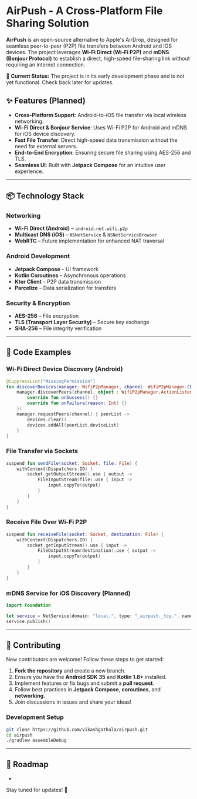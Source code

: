 # AirPush - A Cross-Platform File Sharing Solution

**AirPush** is an open-source alternative to Apple's AirDrop, designed for seamless peer-to-peer (P2P) file transfers between Android and iOS devices. The project leverages **Wi-Fi Direct (Wi-Fi P2P)** and **mDNS (Bonjour Protocol)** to establish a direct, high-speed file-sharing link without requiring an internet connection.

🚀 **Current Status:** The project is in its early development phase and is not yet functional. Check back later for updates.

## ✨ Features (Planned)

- **Cross-Platform Support**: Android-to-iOS file transfer via local wireless networking.
- **Wi-Fi Direct & Bonjour Service**: Uses Wi-Fi P2P for Android and mDNS for iOS device discovery.
- **Fast File Transfer**: Direct high-speed data transmission without the need for external servers.
- **End-to-End Encryption**: Ensuring secure file sharing using AES-256 and TLS.
- **Seamless UI**: Built with **Jetpack Compose** for an intuitive user experience.

---

## 📦 Technology Stack

### **Networking**

- **Wi-Fi Direct (Android)** – `android.net.wifi.p2p`
- **Multicast DNS (iOS)** – `NSNetService` & `NSNetServiceBrowser`
- **WebRTC** – Future implementation for enhanced NAT traversal

### **Android Development**

- **Jetpack Compose** – UI framework
- **Kotlin Coroutines** – Asynchronous operations
- **Ktor Client** – P2P data transmission
- **Parcelize** – Data serialization for transfers

### **Security & Encryption**

- **AES-256** – File encryption
- **TLS (Transport Layer Security)** – Secure key exchange
- **SHA-256** – File integrity verification

---

## 💜 Code Examples

### **Wi-Fi Direct Device Discovery (Android)**

```kotlin
@SuppressLint("MissingPermission")
fun discoverDevices(manager: WifiP2pManager, channel: WifiP2pManager.Channel, devices: MutableList<WifiP2pDevice>) {
    manager.discoverPeers(channel, object : WifiP2pManager.ActionListener {
        override fun onSuccess() {}
        override fun onFailure(reason: Int) {}
    })
    manager.requestPeers(channel) { peerList ->
        devices.clear()
        devices.addAll(peerList.deviceList)
    }
}
```

### **File Transfer via Sockets**

```kotlin
suspend fun sendFile(socket: Socket, file: File) {
    withContext(Dispatchers.IO) {
        socket.getOutputStream().use { output ->
            FileInputStream(file).use { input ->
                input.copyTo(output)
            }
        }
    }
}
```

### **Receive File Over Wi-Fi P2P**

```kotlin
suspend fun receiveFile(socket: Socket, destination: File) {
    withContext(Dispatchers.IO) {
        socket.getInputStream().use { input ->
            FileOutputStream(destination).use { output ->
                input.copyTo(output)
            }
        }
    }
}
```

### **mDNS Service for iOS Discovery (Planned)**

```swift
import Foundation

let service = NetService(domain: "local.", type: "_airpush._tcp.", name: "AirPushDevice", port: 8888)
service.publish()
```

---

## 👥 Contributing

New contributors are welcome! Follow these steps to get started:

1. **Fork the repository** and create a new branch.
2. Ensure you have the **Android SDK 35** and **Kotlin 1.8+** installed.
3. Implement features or fix bugs and submit a **pull request**.
4. Follow best practices in **Jetpack Compose**, **coroutines**, and **networking**.
5. Join discussions in issues and share your ideas!

### **Development Setup**

```sh
git clone https://github.com/vikashgathala/airpush.git
cd airpush
./gradlew assembleDebug
```

---

## 🚧 Roadmap

-

Stay tuned for updates! 🚀